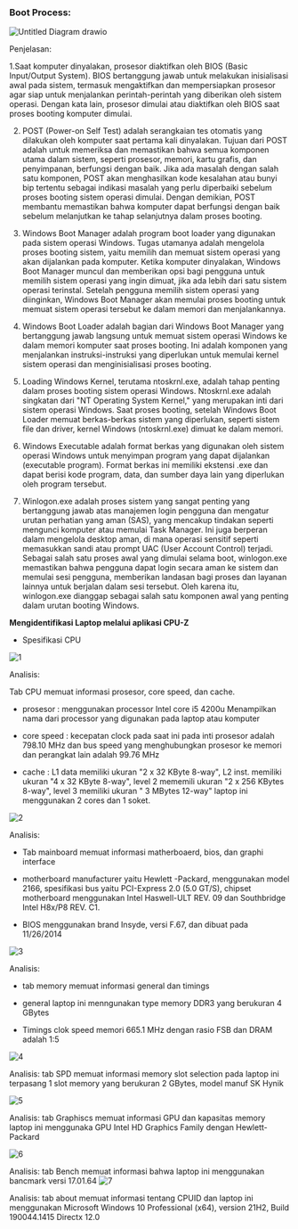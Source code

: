 ### Boot Process:
![Untitled Diagram drawio](https://github.com/anggiadwi/SysOP24-3123521028/assets/160558458/8138467d-3ef3-475e-8a7a-be24f9d65aab)


Penjelasan:



  1.Saat komputer dinyalakan, prosesor diaktifkan oleh BIOS (Basic Input/Output System). BIOS bertanggung jawab untuk melakukan inisialisasi awal pada sistem, termasuk mengaktifkan dan mempersiapkan prosesor agar siap untuk menjalankan perintah-perintah yang diberikan oleh sistem operasi. Dengan kata lain, prosesor dimulai atau diaktifkan oleh BIOS saat proses booting komputer dimulai.

2. POST (Power-on Self Test) adalah serangkaian tes otomatis yang dilakukan oleh komputer saat pertama kali dinyalakan. Tujuan dari POST adalah untuk memeriksa dan memastikan bahwa semua komponen utama dalam sistem, seperti prosesor, memori, kartu grafis, dan penyimpanan, berfungsi dengan baik. Jika ada masalah dengan salah satu komponen, POST akan menghasilkan kode kesalahan atau bunyi bip tertentu sebagai indikasi masalah yang perlu diperbaiki sebelum proses booting sistem operasi dimulai. Dengan demikian, POST membantu memastikan bahwa komputer dapat berfungsi dengan baik sebelum melanjutkan ke tahap selanjutnya dalam proses booting.

3. Windows Boot Manager adalah program boot loader yang digunakan pada sistem operasi Windows. Tugas utamanya adalah mengelola proses booting sistem, yaitu memilih dan memuat sistem operasi yang akan dijalankan pada komputer. Ketika komputer dinyalakan, Windows Boot Manager muncul dan memberikan opsi bagi pengguna untuk memilih sistem operasi yang ingin dimuat, jika ada lebih dari satu sistem operasi terinstal. Setelah pengguna memilih sistem operasi yang diinginkan, Windows Boot Manager akan memulai proses booting untuk memuat sistem operasi tersebut ke dalam memori dan menjalankannya.
4. Windows Boot Loader adalah bagian dari Windows Boot Manager yang bertanggung jawab langsung untuk memuat sistem operasi Windows ke dalam memori komputer saat proses booting. Ini adalah komponen yang menjalankan instruksi-instruksi yang diperlukan untuk memulai kernel sistem operasi dan menginisialisasi proses booting. 
5. Loading Windows Kernel, terutama ntoskrnl.exe, adalah tahap penting dalam proses booting sistem operasi Windows. Ntoskrnl.exe adalah singkatan dari "NT Operating System Kernel," yang merupakan inti dari sistem operasi Windows. Saat proses booting, setelah Windows Boot Loader memuat berkas-berkas sistem yang diperlukan, seperti sistem file dan driver, kernel Windows (ntoskrnl.exe) dimuat ke dalam memori.
6. Windows Executable adalah format berkas yang digunakan oleh sistem operasi Windows untuk menyimpan program yang dapat dijalankan (executable program). Format berkas ini memiliki ekstensi .exe dan dapat berisi kode program, data, dan sumber daya lain yang diperlukan oleh program tersebut.
7. Winlogon.exe adalah proses sistem yang sangat penting yang bertanggung jawab atas manajemen login pengguna dan mengatur urutan perhatian yang aman (SAS), yang mencakup tindakan seperti mengunci komputer atau memulai Task Manager. Ini juga berperan dalam mengelola desktop aman, di mana operasi sensitif seperti memasukkan sandi atau prompt UAC (User Account Control) terjadi.
Sebagai salah satu proses awal yang dimulai selama boot, winlogon.exe memastikan bahwa pengguna dapat login secara aman ke sistem dan memulai sesi pengguna, memberikan landasan bagi proses dan layanan lainnya untuk berjalan dalam sesi tersebut. Oleh karena itu, winlogon.exe dianggap sebagai salah satu komponen awal yang penting dalam urutan booting Windows.

**Mengidentifikasi Laptop melalui aplikasi CPU-Z**

- Spesifikasi CPU
  
![1](https://github.com/anggiadwi/SysOP24-3123521028/assets/160558458/a21202a2-05ac-43fb-b541-59d5341bf111)

Analisis:

Tab CPU memuat informasi prosesor, core speed, dan cache.

- prosesor : menggunakan processor Intel core i5 4200u Menampilkan nama dari processor yang digunakan pada laptop atau komputer

- core speed : kecepatan clock pada saat ini pada inti prosesor adalah 798.10 MHz dan bus speed yang menghubungkan prosesor ke 
  memori dan perangkat lain adalah 99.76 MHz

- cache : L1 data memiliki ukuran "2 x 32 KByte 8-way", L2 inst. memiliki ukuran "4 x 32 KByte 8-way", level 2 mememili ukuran "2 x 256 KBytes 8-way", level 3 memiliki ukuran " 3 MBytes 12-way" laptop ini menggunakan 2 cores dan 1 soket.

![2](https://github.com/anggiadwi/SysOP24-3123521028/assets/160558458/12c1978d-856b-4ab9-b657-9ca9d2f29988)

Analisis:
- Tab mainboard memuat informasi matherboaerd, bios, dan graphi interface

- motherboard manufacturer yaitu Hewlett -Packard, menggunakan model 2166, spesifikasi bus yaitu PCI-Express 2.0 (5.0 GT/S), chipset motherboard menggunakan Intel Haswell-ULT  REV. 09 dan Southbridge Intel H8x/P8 REV. C1.

- BIOS menggunakan brand Insyde, versi F.67, dan dibuat pada 11/26/2014

![3](https://github.com/anggiadwi/SysOP24-3123521028/assets/160558458/889761bc-9a76-4781-a8c0-fda328252d55)

Analisis:
- tab memory memuat informasi general dan timings

- general laptop ini menngunakan type memory DDR3 yang berukuran 4 GBytes

- Timings clok speed memori 665.1 MHz dengan rasio FSB dan DRAM adalah 1:5

![4](https://github.com/anggiadwi/SysOP24-3123521028/assets/160558458/a4a4ba05-33ef-4698-9c1f-ff034f3abd68)

Analisis:
tab SPD memuat informasi memory slot selection pada laptop ini terpasang 1 slot memory yang berukuran 2 GBytes, model manuf SK Hynik

![5](https://github.com/anggiadwi/SysOP24-3123521028/assets/160558458/3b53cc29-887a-49c0-8edc-27014d3d322e)

Analisis:
tab Graphiscs memuat informasi GPU dan kapasitas memory laptop ini menggunaka GPU Intel HD Graphics Family dengan Hewlett-Packard

![6](https://github.com/anggiadwi/SysOP24-3123521028/assets/160558458/471b9acd-748f-448e-b5bc-a8c3ad85146a)

Analisis:
tab Bench memuat informasi bahwa laptop ini menggunakan bancmark versi 17.01.64
![7](https://github.com/anggiadwi/SysOP24-3123521028/assets/160558458/5634c90e-3e08-4260-b99b-6413674c19ec)

Analisis:
tab about memuat informasi tentang CPUID dan laptop ini menggunakan Microsoft Windows 10 Professional (x64), version 21H2, Build 190044.1415 Directx 12.0

